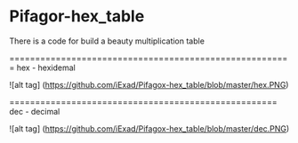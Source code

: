 # Pifagor-hex_table
There is a code for build a beauty multiplication table

=======================================================
hex - hexidemal

![alt tag] (https://github.com/iExad/Pifagox-hex_table/blob/master/hex.PNG)

====================================================
dec - decimal

![alt tag] (https://github.com/iExad/Pifagox-hex_table/blob/master/dec.PNG)
 
